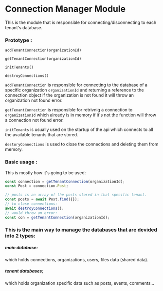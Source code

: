# Connection Manager Module

This is the module that is responsible for connecting/disconnecting to each tenant's database.

### Prototype :

`addTenantConnection(organizationId)`

`getTenantConnection(organizationId)`

`initTenants()`

`destroyConnections()`

`addTenantConnection` is responsible for connecting to the database of a specific organization `organizationId`
and returning a reference to the connection object if the organization is not found it will throw an organization not found error.

`getTenantConnection` is responsible for retrivnig a connection to `organizationId` which already is in memory if it's not the function will throw a connection not found error.

`initTenants` is usually used on the startup of the api which connects to all the available tenants that are stored.

`destoryConnections` is used to close the connections and deleting them from memory.

### Basic usage :

This is mostly how it's going to be used:

```javascript
const connection = getTenantConnection(organizationId);
const Post = connection.Post;

// posts is an array of the posts stored in that specific tenant.
const posts = await Post.find({});
// to close connections:
await destroyConnections();
// would throw an error:
const con = getTenantConnection(organizationId);
```

### This is the main way to manage the databases that are devided into 2 types:

##### main database:

which holds connections, organizations, users, files data (shared data).

##### tenant databases;

which holds organization specific data such as posts, events, comments...
